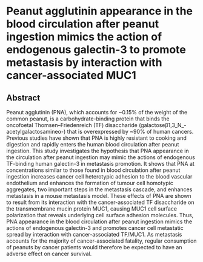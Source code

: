 # Peanut agglutinin appearance in the blood circulation after peanut ingestion mimics the action of endogenous galectin-3 to promote metastasis by interaction with cancer-associated MUC1

## Abstract

Peanut agglutinin (PNA), which accounts for ~0.15% of the weight of the common peanut, is a carbohydrate-binding protein that binds the oncofoetal Thomsen–Friedenreich (TF) disaccharide (galactoseβ1,3_N_-acetylgalactosamineα-) that is overexpressed by ~90% of human cancers. Previous studies have shown that PNA is highly resistant to cooking and digestion and rapidly enters the human blood circulation after peanut ingestion. This study investigates the hypothesis that PNA appearance in the circulation after peanut ingestion may mimic the actions of endogenous TF-binding human galectin-3 in metastasis promotion. It shows that PNA at concentrations similar to those found in blood circulation after peanut ingestion increases cancer cell heterotypic adhesion to the blood vascular endothelium and enhances the formation of tumour cell homotypic aggregates, two important steps in the metastasis cascade, and enhances metastasis in a mouse metastasis model. These effects of PNA are shown to result from its interaction with the cancer-associated TF disaccharide on the transmembrane mucin protein MUC1, causing MUC1 cell surface polarization that reveals underlying cell surface adhesion molecules. Thus, PNA appearance in the blood circulation after peanut ingestion mimics the actions of endogenous galectin-3 and promotes cancer cell metastatic spread by interaction with cancer-associated TF/MUC1. As metastasis accounts for the majority of cancer-associated fatality, regular consumption of peanuts by cancer patients would therefore be expected to have an adverse effect on cancer survival. 